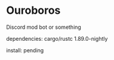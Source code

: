 # Ouroboros

Discord mod bot or something

dependencies:
cargo/rustc 1.89.0-nightly

install:
pending
